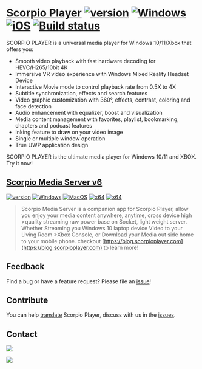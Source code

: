 # [Scorpio Player](http://scorpioplayer.com) [![version](https://img.shields.io/badge/v2.10.6.0-2020.01.21-purple.svg)](https://github.com/ScorpioPlayer/Feedback/issues) [![Windows](https://img.shields.io/badge/Microsoft-Store-0078d7.svg)](https://apps.microsoft.com/store/detail/scorpio-player-x/9NGHPCSC5XTV?hl=en-us&gl=us)  [![iOS](https://img.shields.io/badge/Apple-iOS-0078d7.svg)](https://apps.apple.com/us/app/id1617922279?platform=iphone) [![Build status](https://dev.azure.com/bosxixi/TPlayer/_apis/build/status/scorpio-player)](https://dev.azure.com/bosxixi/TPlayer/_build/latest?definitionId=41)


SCORPIO PLAYER is a universal media player for Windows 10/11/Xbox that offers you:

- Smooth video playback with fast hardware decoding for HEVC/H265/10bit 4K
- Immersive VR video experience with Windows Mixed Reality Headset Device
- Interactive Movie mode to control playback rate from 0.5X to 4X
- Subtitle synchronization, effects and search features
- Video graphic customization with 360°, effects, contrast, coloring and face detection
- Audio enhancement with equalizer, boost and visualization
- Media content management with favorites, playlist, bookmarking, chapters and podcast features
- Inking feature to draw on your video image
- Single or multiple window operation
- True UWP application design
  
SCORPIO PLAYER is the ultimate media player for Windows 10/11 and XBOX. Try it now!

## [Scorpio Media Server v6](http://scorpioplayer.com) 
[![version](https://img.shields.io/badge/v6.0.0-green.svg)](https://github.com/ScorpioPlayer/Feedback/issues) [![Windows](https://img.shields.io/badge/Microsoft-Store-0078d7.svg)](https://apps.microsoft.com/store/detail/scorpio-media-server-for-scorpio-player/9NM0XQKK5GMJ?hl=en-nz&gl=nz&rtc=1)  [![MacOS](https://img.shields.io/badge/Apple-MacOS-0078d7.svg)](https://forward.scorpioplayer.com/to?link=scorpio-media-server-mac&app=scorpioplayer.com&type=doc) [![x64](https://img.shields.io/badge/Windows-x64-0078d7.svg)](https://forward.scorpioplayer.com/to?link=scorpio-media-server-for-win10&app=scorpioplayer.com&type=doc) [![x64](https://img.shields.io/badge/Docker-Hub-1078d7.svg)](https://hub.docker.com/r/scorpiox/scorpiomediaserver)

>Scorpio Media Server is a companion app for Scorpio Player, allow you enjoy your media content anywhere, anytime, cross device high >quality streaming raw power base on Socket, light weight server. Whether Streaming you Windows 10 laptop device Video to your Living Room >Xbox Console, or Download your Media out side home to your mobile phone. checkout [https://blog.scorpioplayer.com](https://blog.scorpioplayer.com) to learn more!


## Feedback

Find a bug or have a feature request? Please file an <a href="https://github.com/ScorpioPlayer/Feedback/issues" target="_blank">issue</a>!

## Contribute

You can help [translate](https://github.com/ScorpioPlayer/Localization) Scorpio Player, discuss with us in the [issues](https://github.com/ScorpioPlayer/Feedback/issues).

## Contact

[![](https://img.shields.io/badge/Twitter-@scorpio_support-1da1f2.svg)](https://twitter.com/scorpio_support)

[![](https://img.shields.io/badge/微博-@scorpio_player-eb192d.svg)](https://weibo.com/scorpio_player)
